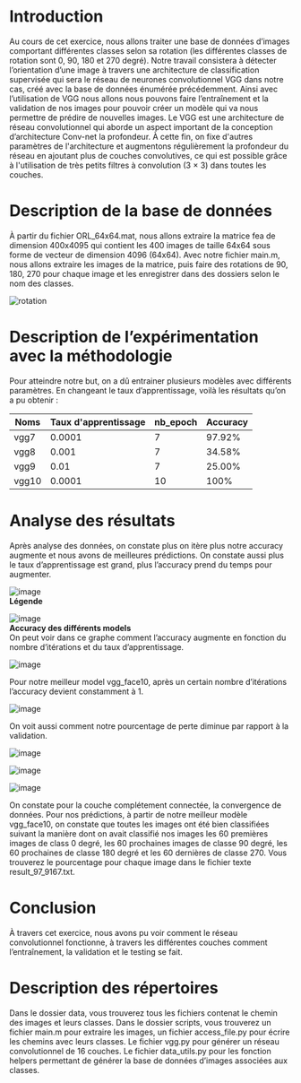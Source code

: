 # Introduction

Au cours de cet exercice, nous allons traiter une base de données d’images comportant  différentes classes selon sa rotation (les différentes classes de rotation sont 0,  90, 180 et 270 degré). Notre travail consistera à détecter l’orientation d’une  image à travers une architecture de classification supervisée qui sera le réseau  de neurones convolutionnel VGG dans notre cas, créé avec la base de données  énumérée précédemment. Ainsi avec l’utilisation de VGG nous allons nous
pouvons faire l’entraînement et la validation de nos images pour pouvoir créer  un modèle qui va nous permettre de prédire de nouvelles images.
Le VGG est une architecture de réseau convolutionnel qui aborde un aspect
important de la conception d’architecture Conv-net la profondeur. À cette fin, on  fixe d'autres paramètres de l'architecture et augmentons régulièrement la  profondeur du réseau en ajoutant plus de couches convolutives, ce qui est  possible grâce à l'utilisation de très petits filtres à convolution (3 × 3) dans toutes  les couches.

# Description de la base de données

À partir du fichier ORL_64x64.mat, nous allons extraire la matrice fea de  dimension 400x4095 qui contient les 400 images de taille 64x64 sous forme de  vecteur de dimension 4096 (64x64). Avec notre fichier main.m, nous allons  extraire les images de la matrice, puis faire des rotations de 90, 180, 270 pour  chaque image et les enregistrer dans des dossiers selon le nom des classes.

![rotation](https://user-images.githubusercontent.com/26171556/36400811-9bd49b78-15a9-11e8-9d68-3748ba6c7590.png)

# Description de l’expérimentation avec la méthodologie

Pour atteindre notre but, on a dû entrainer plusieurs modèles avec différents  paramètres. En changeant le taux d’apprentissage, voilà les résultats qu’on a pu  obtenir :


Noms | Taux d'apprentissage | nb_epoch | Accuracy
-- | -- | -- | --
vgg7 | 0.0001 | 7 | 97.92%
vgg8 | 0.001 | 7 | 34.58%
vgg9 | 0.01 | 7 | 25.00%
vgg10 | 0.0001 | 10 | 100%

# Analyse  des résultats

Après analyse des données, on constate plus on itère plus notre accuracy augmente et nous avons de meilleures prédictions. On constate aussi plus le taux d’apprentissage est grand, plus l’accuracy prend du temps pour augmenter. 

![image](https://user-images.githubusercontent.com/26171556/36400939-6b292588-15aa-11e8-9d72-726f730e7afe.png)
<br />**Légende**

![image](https://user-images.githubusercontent.com/26171556/36400959-8d4f2ffe-15aa-11e8-9a14-827da3884066.png)
<br />**Accuracy des différents models**
<br /> On peut voir dans ce graphe comment l’accuracy augmente en fonction du nombre d’itérations et du taux d’apprentissage.

![image](https://user-images.githubusercontent.com/26171556/36401014-e570f8a2-15aa-11e8-8072-cf25b75c6406.png)

Pour notre meilleur model vgg_face10, après un certain nombre d’itérations l’accuracy devient constamment à 1.

![image](https://user-images.githubusercontent.com/26171556/36401034-0ec1ec34-15ab-11e8-92e8-87f1b49eed77.png)

On voit aussi comment notre pourcentage de perte diminue par rapport à la validation.

![image](https://user-images.githubusercontent.com/26171556/36401054-3c142454-15ab-11e8-8388-24f9eb509e36.png)

![image](https://user-images.githubusercontent.com/26171556/36401090-7aae98fc-15ab-11e8-98c2-b5107024954c.png)

![image](https://user-images.githubusercontent.com/26171556/36401113-a1206010-15ab-11e8-82bf-e9d5e655f503.png)

On constate pour la couche complétement connectée, la convergence de données.
Pour nos prédictions, à partir de notre meilleur modèle vgg_face10, on constate que toutes les images ont été bien classifiées suivant la manière dont on avait classifié nos images les 60 premières images de class 0 degré, les 60 prochaines images de classe 90 degré, les 60 prochaines de classe 180 degré et les 60 dernières de classe 270. Vous trouverez le pourcentage pour chaque image dans le fichier texte result_97_9167.txt.

# Conclusion 

À travers cet exercice, nous avons pu voir comment le réseau convolutionnel fonctionne, à travers les différentes couches comment l’entraînement, la validation et le testing se fait.

# Description des répertoires

Dans le dossier data, vous trouverez tous les fichiers contenat le chemin des images et leurs classes. Dans le dossier scripts, vous trouverez un fichier main.m pour extraire les images, un fichier access_file.py pour écrire les chemins avec leurs classes. Le fichier vgg.py pour générer un réseau convolutionnel de 16 couches. Le fichier data_utils.py pour les fonction helpers permettant de générer la base de données d’images associées aux classes.
